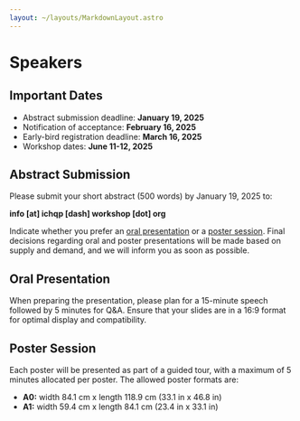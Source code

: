 ```yaml
---
layout: ~/layouts/MarkdownLayout.astro
---
```


# Speakers

## Important Dates

- Abstract submission deadline: **January 19, 2025**
- Notification of acceptance: **February 16, 2025**
- Early-bird registration deadline: **March 16, 2025**
- Workshop dates: **June 11-12, 2025**

## Abstract Submission

Please submit your short abstract (500 words) by January 19, 2025 to:

**info [at] ichqp [dash] workshop [dot] org**

Indicate whether you prefer an [oral presentation](#oral-presentation) or a [poster session](#poster-session).
Final decisions regarding oral and poster presentations will be made based on supply and demand, and we will inform you as soon as possible.

## Oral Presentation

When preparing the presentation, please plan for a 15-minute speech followed by 5 minutes for Q&A.
Ensure that your slides are in a 16:9 format for optimal display and compatibility.

## Poster Session

Each poster will be presented as part of a guided tour, with a maximum of 5 minutes allocated per poster.
The allowed poster formats are:

- **A0:** width 84.1 cm x length 118.9 cm (33.1 in x 46.8 in)
- **A1:** width 59.4 cm x length 84.1 cm (23.4 in x 33.1 in)
